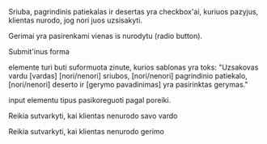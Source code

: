 Sriuba, pagrindinis patiekalas ir desertas yra checkbox'ai, kuriuos pazyjus, klientas nurodo, jog nori juos uzsisakyti.

Gerimai yra pasirenkami vienas is nurodytu (radio button).

Submit'inus forma <div class="order"> elemente turi buti suformuota zinute, kurios sablonas yra toks: "Uzsakovas vardu [vardas] [nori/nenori] sriubos, [nori/nenori] pagrindinio patiekalo, [nori/nenori] deserto ir [gerymo pavadinimas] yra pasirinktas gerymas."

input elementu tipus pasikoreguoti pagal poreiki.

Reikia sutvarkyti, kai klientas nenurodo savo vardo

Reikia sutvarkyti, kai klientas nenurodo gerimo
